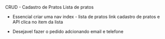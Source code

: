 
CRUD - Cadastro de Pratos
Lista de pratos

- Essencial
 criar uma nav
 index - lista de pratos
 link cadastro de pratos e API
 clica no item da lista

 - Desejavel
 fazer o pedido adcionando email e telefone